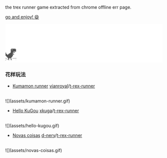 the trex runner game extracted from chrome offline err page.


[go and enjoy! :smile: ](http://wayou.github.io/t-rex-runner/)

![chrome offline game cast](assets/screenshot.gif)

### 花样玩法

- [Kumamon runner](http://vianroyal.github.io/t-rex-runner/) [vianroyal](https://github.com/vianroyal)/[t-rex-runner](https://github.com/vianroyal/t-rex-runner)
<br>
![](assets/kumamon-runner.gif)

- [Hello KuGou](http://hellokugou.com/) [xkuga](https://github.com/xkuga)/[t-rex-runner](https://github.com/xkuga/t-rex-runner)
<br>
![](assets/hello-kugou.gif)

- [Novas coisas](http://d-nery.github.io/t-rex-runner/) [d-nery](https://github.com/d-nery)/[t-rex-runner](https://github.com/xkuga/t-rex-runner)
<br>
![](assets/novas-coisas.gif)
